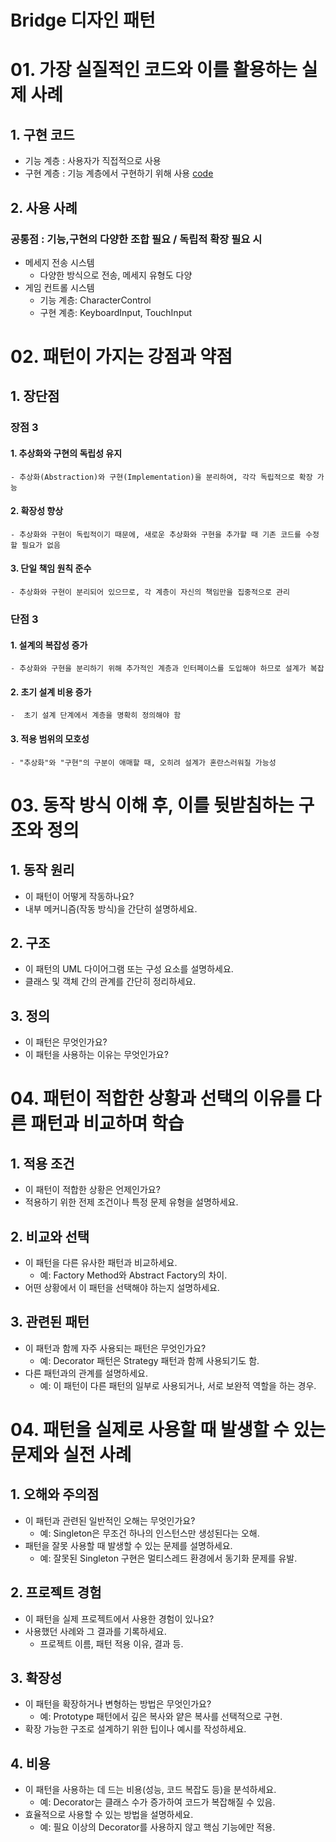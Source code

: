 # Bridge 디자인 패턴

# 01. 가장 실질적인 코드와 이를 활용하는 실제 사례

## 1. 구현 코드
- 기능 계층 : 사용자가 직접적으로 사용
- 구현 계층 : 기능 계층에서 구현하기 위해 사용
[code](code)

## 2. 사용 사례
### 공통점 : 기능,구현의 다양한 조합 필요 / 독립적 확장 필요 시

- 메세지 전송 시스템
  - 다양한 방식으로 전송, 메세지 유형도 다양 
- 게임 컨트롤 시스템
  - 기능 계층: CharacterControl
  - 구현 계층: KeyboardInput, TouchInput



# 02.  패턴이 가지는 강점과 약점

## 1. 장단점
### 장점 3 
#### 1. 추상화와 구현의 독립성 유지
    - 추상화(Abstraction)와 구현(Implementation)을 분리하여, 각각 독립적으로 확장 가능
#### 2. 확장성 향상
    - 추상화와 구현이 독립적이기 때문에, 새로운 추상화와 구현을 추가할 때 기존 코드를 수정할 필요가 없음
#### 3. 단일 책임 원칙 준수
    - 추상화와 구현이 분리되어 있으므로, 각 계층이 자신의 책임만을 집중적으로 관리

### 단점 3
#### 1. 설계의 복잡성 증가
    - 추상화와 구현을 분리하기 위해 추가적인 계층과 인터페이스를 도입해야 하므로 설계가 복잡
#### 2. 초기 설계 비용 증가
    -  초기 설계 단계에서 계층을 명확히 정의해야 함
#### 3. 적용 범위의 모호성
    - "추상화"와 "구현"의 구분이 애매할 때, 오히려 설계가 혼란스러워질 가능성


# 03. 동작 방식 이해 후, 이를 뒷받침하는 구조와 정의

## 1. 동작 원리
- 이 패턴이 어떻게 작동하나요?
- 내부 메커니즘(작동 방식)을 간단히 설명하세요.



## 2. 구조
- 이 패턴의 UML 다이어그램 또는 구성 요소를 설명하세요.
- 클래스 및 객체 간의 관계를 간단히 정리하세요.


## 3. 정의
- 이 패턴은 무엇인가요?
- 이 패턴을 사용하는 이유는 무엇인가요?


# 04.  패턴이 적합한 상황과 선택의 이유를 다른 패턴과 비교하며 학습


## 1. 적용 조건
- 이 패턴이 적합한 상황은 언제인가요?
- 적용하기 위한 전제 조건이나 특정 문제 유형을 설명하세요.

## 2. 비교와 선택
- 이 패턴을 다른 유사한 패턴과 비교하세요.
  - 예: Factory Method와 Abstract Factory의 차이.
- 어떤 상황에서 이 패턴을 선택해야 하는지 설명하세요.


## 3. 관련된 패턴
- 이 패턴과 함께 자주 사용되는 패턴은 무엇인가요?
  - 예: Decorator 패턴은 Strategy 패턴과 함께 사용되기도 함.
- 다른 패턴과의 관계를 설명하세요.
  - 예: 이 패턴이 다른 패턴의 일부로 사용되거나, 서로 보완적 역할을 하는 경우.


# 04.  패턴을 실제로 사용할 때 발생할 수 있는 문제와 실전 사례

## 1. 오해와 주의점
- 이 패턴과 관련된 일반적인 오해는 무엇인가요?
  - 예: Singleton은 무조건 하나의 인스턴스만 생성된다는 오해.
- 패턴을 잘못 사용할 때 발생할 수 있는 문제를 설명하세요.
  - 예: 잘못된 Singleton 구현은 멀티스레드 환경에서 동기화 문제를 유발.



## 2. 프로젝트 경험
- 이 패턴을 실제 프로젝트에서 사용한 경험이 있나요?
- 사용했던 사례와 그 결과를 기록하세요.
  - 프로젝트 이름, 패턴 적용 이유, 결과 등.



## 3. 확장성
- 이 패턴을 확장하거나 변형하는 방법은 무엇인가요?
  - 예: Prototype 패턴에서 깊은 복사와 얕은 복사를 선택적으로 구현.
- 확장 가능한 구조로 설계하기 위한 팁이나 예시를 작성하세요.



## 4. 비용
- 이 패턴을 사용하는 데 드는 비용(성능, 코드 복잡도 등)을 분석하세요.
  - 예: Decorator는 클래스 수가 증가하여 코드가 복잡해질 수 있음.
- 효율적으로 사용할 수 있는 방법을 설명하세요.
  - 예: 필요 이상의 Decorator를 사용하지 않고 핵심 기능에만 적용.